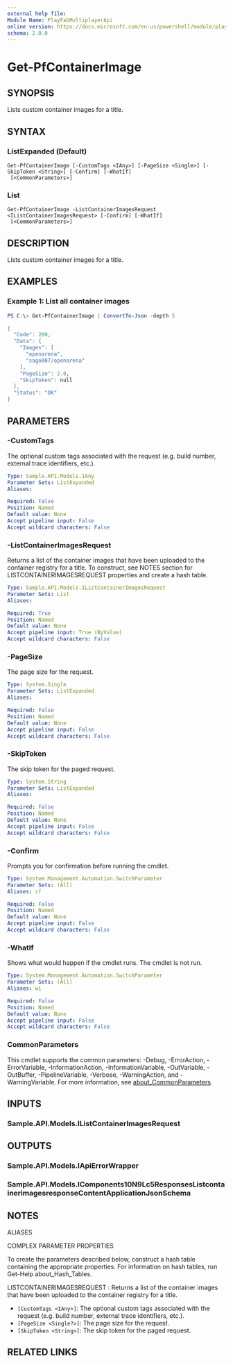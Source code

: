 ```yaml
---
external help file:
Module Name: PlayFabMultiplayerApi
online version: https://docs.microsoft.com/en-us/powershell/module/playfabmultiplayerapi/get-pfcontainerimage
schema: 2.0.0
---
```


# Get-PfContainerImage

## SYNOPSIS
Lists custom container images for a title.

## SYNTAX

### ListExpanded (Default)
```
Get-PfContainerImage [-CustomTags <IAny>] [-PageSize <Single>] [-SkipToken <String>] [-Confirm] [-WhatIf]
 [<CommonParameters>]
```

### List
```
Get-PfContainerImage -ListContainerImagesRequest <IListContainerImagesRequest> [-Confirm] [-WhatIf]
 [<CommonParameters>]
```

## DESCRIPTION
Lists custom container images for a title.

## EXAMPLES

### Example 1: List all container images
```powershell
PS C:\> Get-PfContainerImage | ConvertTo-Json -depth 5

{
  "Code": 200,
  "Data": {
    "Images": [
      "openarena",
      "sago007/openarena"
    ],
    "PageSize": 2.0,
    "SkipToken": null
  },
  "Status": "OK"
}
```



## PARAMETERS

### -CustomTags
The optional custom tags associated with the request (e.g.
build number, external trace identifiers, etc.).

```yaml
Type: Sample.API.Models.IAny
Parameter Sets: ListExpanded
Aliases:

Required: False
Position: Named
Default value: None
Accept pipeline input: False
Accept wildcard characters: False
```

### -ListContainerImagesRequest
Returns a list of the container images that have been uploaded to the container registry for a title.
To construct, see NOTES section for LISTCONTAINERIMAGESREQUEST properties and create a hash table.

```yaml
Type: Sample.API.Models.IListContainerImagesRequest
Parameter Sets: List
Aliases:

Required: True
Position: Named
Default value: None
Accept pipeline input: True (ByValue)
Accept wildcard characters: False
```

### -PageSize
The page size for the request.

```yaml
Type: System.Single
Parameter Sets: ListExpanded
Aliases:

Required: False
Position: Named
Default value: None
Accept pipeline input: False
Accept wildcard characters: False
```

### -SkipToken
The skip token for the paged request.

```yaml
Type: System.String
Parameter Sets: ListExpanded
Aliases:

Required: False
Position: Named
Default value: None
Accept pipeline input: False
Accept wildcard characters: False
```

### -Confirm
Prompts you for confirmation before running the cmdlet.

```yaml
Type: System.Management.Automation.SwitchParameter
Parameter Sets: (All)
Aliases: cf

Required: False
Position: Named
Default value: None
Accept pipeline input: False
Accept wildcard characters: False
```

### -WhatIf
Shows what would happen if the cmdlet runs.
The cmdlet is not run.

```yaml
Type: System.Management.Automation.SwitchParameter
Parameter Sets: (All)
Aliases: wi

Required: False
Position: Named
Default value: None
Accept pipeline input: False
Accept wildcard characters: False
```

### CommonParameters
This cmdlet supports the common parameters: -Debug, -ErrorAction, -ErrorVariable, -InformationAction, -InformationVariable, -OutVariable, -OutBuffer, -PipelineVariable, -Verbose, -WarningAction, and -WarningVariable. For more information, see [about_CommonParameters](http://go.microsoft.com/fwlink/?LinkID=113216).

## INPUTS

### Sample.API.Models.IListContainerImagesRequest

## OUTPUTS

### Sample.API.Models.IApiErrorWrapper

### Sample.API.Models.IComponents10N9Lc5ResponsesListcontainerimagesresponseContentApplicationJsonSchema

## NOTES

ALIASES

COMPLEX PARAMETER PROPERTIES

To create the parameters described below, construct a hash table containing the appropriate properties. For information on hash tables, run Get-Help about_Hash_Tables.


LISTCONTAINERIMAGESREQUEST <IListContainerImagesRequest>: Returns a list of the container images that have been uploaded to the container registry for a title.
  - `[CustomTags <IAny>]`: The optional custom tags associated with the request (e.g. build number, external trace identifiers, etc.).
  - `[PageSize <Single?>]`: The page size for the request.
  - `[SkipToken <String>]`: The skip token for the paged request.

## RELATED LINKS

